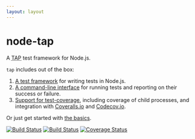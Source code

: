 ```yaml
---
layout: layout
---
```


# node-tap

A <abbr title="Test Anything Protocol">TAP</abbr> test framework for
Node.js.

`tap` includes out of the box:

1. [A test framework](api/) for writing tests in Node.js.
2. [A command-line interface](cli/) for running tests and
   reporting on their success or failure.
3. [Support for test-coverage](coverage/), including coverage of
   child processes, and integration with [Coveralls.io](https://coveralls.io/) and [Codecov.io](https://codecov.io/).

Or just get started with [the basics](basics/).

[![Build Status](https://travis-ci.org/tapjs/node-tap.svg?branch=master)](https://travis-ci.org/tapjs/node-tap/) [![Build Status](https://ci.appveyor.com/api/projects/status/913p1ypf21gf4leu?svg=true)](https://ci.appveyor.com/project/isaacs/node-tap) [![Coverage Status](https://coveralls.io/repos/tapjs/node-tap/badge.svg?branch=master&service=github)](https://coveralls.io/github/tapjs/node-tap?branch=master)

